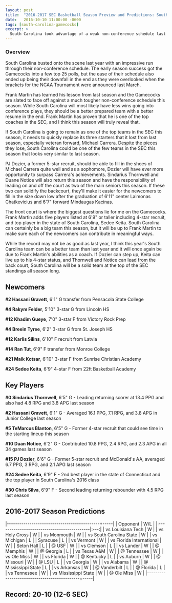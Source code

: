 ```yaml
---
layout: post
title:  "2016-2017 SEC Basketball Season Preview and Predictions: South Carolina Gamecocks"
date:   2016-10-10 11:00:00 -0600
tags: [south-carolina-gamecocks]
excerpt: >
  South Carolina took advantage of a weak non-conference schedule last year to bolster their record, but can Frank Martin have success once again this season while playing tougher competition?
---
```

### Overview
South Carolina busted onto the scene last year with an impressive run through their non-conference schedule. The early season success got the Gamecocks into a few top 25 polls, but the ease of their schedule also ended up being their downfall in the end as they were overlooked when the brackets for the NCAA Tournament were announced last March.

Frank Martin has learned his lesson from last season and the Gamecocks are slated to face off against a much tougher non-conference schedule this season. While South Carolina will most likely have less wins going into conference plays, they should be a better prepared team with a better resume in the end. Frank Martin has proven that he is one of the top coaches in the SEC, and I think this season will truly reveal that.

If South Carolina is going to remain as one of the top teams in the SEC this season, it needs to quickly replace its three starters that it lost from last season, especially veteran forward, Michael Carrera. Despite the pieces they lose, South Carolina could be one of the few teams in the SEC this season that looks very similar to last season.

PJ Dozier, a former 5-star recruit, should be able to fill in the shoes of Michael Carrera quite well and as a sophomore, Dozier will have ever more opportunity to surpass Carrera's achievements. Sindarius Thornwell and Duane Notice will also return this season and have the responsibility of leading on and off the court as two of the main seniors this season. If these two can solidify the backcourt, they'll make it easier for the newcomers to fill in the size down low after the graduation of 6'11" center Laimonas Chatkevicius and 6'7" forward Mindaugas Kacinas.

The front court is where the biggest questions lie for me on the Gamecocks. Frank Martin adds five players listed at 6'9" or taller including 4-star recruit, and top player in the state of South Carolina, Sedee Keita. South Carolina can certainly be a big team this season, but it will be up to Frank Martin to make sure each of the newcomers can contribute in meaningful ways.

While the record may not be as good as last year, I think this year's South Carolina team can be a better team than last year and it will once again be due to Frank Martin's abilities as a coach. If Dozier can step up, Keita can live up to his 4-star status, and Thornwell and Notice can lead from the back court, South Carolina will be a solid team at the top of the SEC standings all season long.


## Newcomers

**\#2 Hassani Gravett**, 6'1" G transfer from Pensacola State College

**\#4 Rakym Felder**, 5'10" 3-star G from Lincoln HS

**\#12 Khadim Gueye**, 7'0" 3-star F from Victory Rock Prep

**\#4 Breein Tyree**, 6'2" 3-star G from St. Joseph HS

**\#12 Karlis Silins**, 6'10" F recruit from Latvia

**\#14 Ran Tut**, 6'9" F transfer from Monroe College

**\#21 Maik Kotsar**, 6'10" 3-star F from Sunrise Christian Academy

**\#24 Sedee Keita**, 6'9" 4-star F from 22ft Basketball Academy


## Key Players

**\#0 Sindarius Thornwell**, 6'5" G - Leading returning scorer at 13.4 PPG and also had 4.8 RPG and 3.8 APG last season

**\#2 Hassani Gravett**, 6'1" G - Averaged 16.1 PPG, 7.1 RPG, and 3.8 APG in Junior College last season

**\#5 TeMarcus Blanton**, 6'5" G - Former 4-star recruit that could see time in the starting lineup this season

**\#10 Duan Notice**, 6'2" G - Contributed 10.8 PPG, 2.4 RPG, and 2.3 APG in all 34 games last season

**\#15 PJ Dozier**, 6'6" G - Former 5-star recruit and McDonald's AA, averaged 6.7 PPG, 3 RPG, and 2.1 APG last season

**\#24 Sedee Keita**, 6'9" F - 2nd best player in the state of Connecticut and the top player in South Carolina's 2016 class

**\#30 Chris Silva**, 6'9" F - Second leading returning rebounder with 4.5 RPG last season


## 2016-2017 Season Predictions

|---------------------------------------------+-----|
| Opponent                                    | W/L |
|:--------------------------------------------|:---:|
| vs Louisiana Tech                           | W   |
| vs Holy Cross                               | W   |
| vs Monmouth                                 | W   |
| vs South Carolina State                     | W   |
| vs Michigan                                 | L   |
| Syracuse                                    | L   |
| vs Vermont                                  | W   |
| vs Florida International                    | W   |
| Seton Hall                                  | L   |
| @ USF                                       | W   |
| vs Clemson                                  | L   |
| vs Lander                                   | W   |
| @ Memphis                                   | W   |
| @ Georgia                                   | L   |
| vs Texas A&M                                | W   |
| @ Tennessee                                 | W   |
| vs Ole Miss                                 | W   |
| vs Florida                                  | W   |
| @ Kentucky                                  | L   |
| vs Auburn                                   | W   |
| @ Missouri                                  | W   |
| @ LSU                                       | L   |
| vs Georgia                                  | W   |
| vs Alabama                                  | W   |
| @ Mississippi State                         | L   |
| vs Arkansas                                 | W   |
| @ Vanderbilt                                | L   |
| @ Florida                                   | L   |
| vs Tennessee                                | W   |
| vs Mississippi State                        | W   |
| @ Ole Miss                                  | W   |
|---------------------------------------------+-----|

## Record: 20-10 (12-6 SEC)
